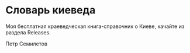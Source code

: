 # Словарь киеведа

Моя бесплатная краеведческая книга-справочник о Киеве, качайте из раздела Releases.

Петр Семилетов


